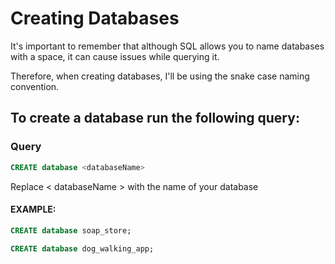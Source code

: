 # Creating Databases

It's important to remember that although SQL allows you to name databases with a space, it can cause issues while querying it.

Therefore, when creating databases, I'll be using the snake case naming convention.

## To create a database run the following query:

### Query

```sql
CREATE database <databaseName>
```

Replace < databaseName > with the name of your database

#### EXAMPLE:

```sql
CREATE database soap_store;
```

```sql
CREATE database dog_walking_app;
```
